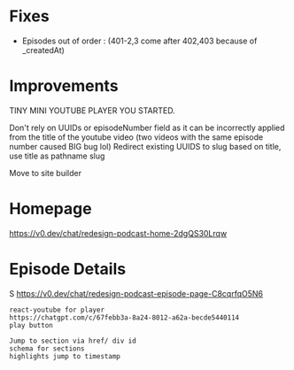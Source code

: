# Fixes

- Episodes out of order : (401-2,3 come after 402,403 because of \_createdAt)

# Improvements

TINY MINI YOUTUBE PLAYER YOU STARTED.

Don't rely on UUIDs or episodeNumber field as it can be incorrectly applied from the title of the youtube video (two videos with the same episode number caused BIG bug lol)
Redirect existing UUIDS to slug based on title, use title as pathname slug

Move to site builder

# Homepage

https://v0.dev/chat/redesign-podcast-home-2dgQS30Lrqw

# Episode Details

S
https://v0.dev/chat/redesign-podcast-episode-page-C8cqrfqO5N6

    react-youtube for player
    https://chatgpt.com/c/67febb3a-8a24-8012-a62a-becde5440114
    play button

    Jump to section via href/ div id
    schema for sections
    highlights jump to timestamp
